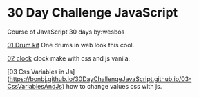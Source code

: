 # 30 Day Challenge JavaScript
Course of JavaScript 30 days by:wesbos

[01 Drum kit](https://bonbj.github.io/30DayChallengeJavaScript.github.io/01-DrumKit/) One drums in web look this cool.

[02 clock](https://bonbj.github.io/30DayChallengeJavaScript.github.io/02-Clock) clock make with css and js vanila.

[03 Css Variables in Js] (https://bonbj.github.io/30DayChallengeJavaScript.github.io/03-CssVariablesAndJs) how to change values css with js.
